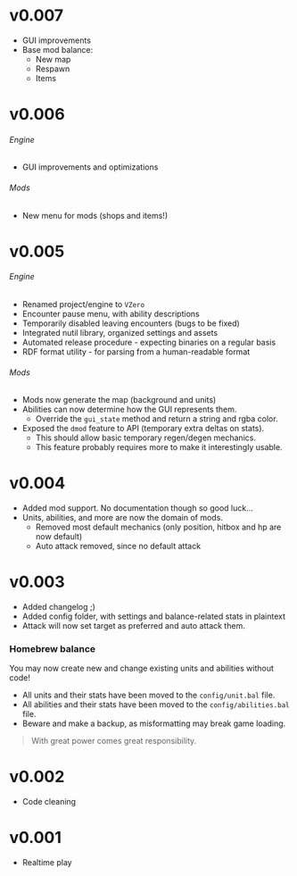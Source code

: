 
# v0.007
- GUI improvements
- Base mod balance:
  - New map
  - Respawn
  - Items


# v0.006
###### Engine
- GUI improvements and optimizations

###### Mods
- New menu for mods (shops and items!)


# v0.005
###### Engine
- Renamed project/engine to `VZero`
- Encounter pause menu, with ability descriptions
- Temporarily disabled leaving encounters (bugs to be fixed)
- Integrated nutil library, organized settings and assets
- Automated release procedure - expecting binaries on a regular basis
- RDF format utility - for parsing from a human-readable format

###### Mods
- Mods now generate the map (background and units)
- Abilities can now determine how the GUI represents them.
  - Override the `gui_state` method and return a string and rgba color.
- Exposed the `dmod` feature to API (temporary extra deltas on stats).
  - This should allow basic temporary regen/degen mechanics.
  - This feature probably requires more to make it interestingly usable.


# v0.004
- Added mod support. No documentation though so good luck...
- Units, abilities, and more are now the domain of mods.
  - Removed most default mechanics (only position, hitbox and hp are now default)
  - Auto attack removed, since no default attack


# v0.003
- Added changelog ;)
- Added config folder, with settings and balance-related stats in plaintext
- Attack will now set target as preferred and auto attack them.

### Homebrew balance
You may now create new and change existing units and abilities without code!

- All units and their stats have been moved to the `config/unit.bal` file.
- All abilities and their stats have been moved to the `config/abilities.bal` file.
- Beware and make a backup, as misformatting may break game loading.

> With great power comes great responsibility.


# v0.002
- Code cleaning

# v0.001
- Realtime play
